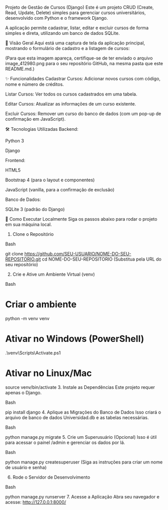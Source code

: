 Projeto de Gestão de Cursos (Django)
Este é um projeto CRUD (Create, Read, Update, Delete) simples para gerenciar cursos universitários, desenvolvido com Python e o framework Django.

A aplicação permite cadastrar, listar, editar e excluir cursos de forma simples e direta, utilizando um banco de dados SQLite.

📸 Visão Geral
Aqui está uma captura de tela da aplicação principal, mostrando o formulário de cadastro e a listagem de cursos:

(Para que esta imagem apareça, certifique-se de ter enviado o arquivo image_412980.png para o seu repositório GitHub, na mesma pasta que este README.md.)

✨ Funcionalidades
Cadastrar Cursos: Adicionar novos cursos com código, nome e número de créditos.

Listar Cursos: Ver todos os cursos cadastrados em uma tabela.

Editar Cursos: Atualizar as informações de um curso existente.

Excluir Cursos: Remover um curso do banco de dados (com um pop-up de confirmação em JavaScript).

🛠️ Tecnologias Utilizadas
Backend:

Python 3

Django

Frontend:

HTML5

Bootstrap 4 (para o layout e componentes)

JavaScript (vanilla, para a confirmação de exclusão)

Banco de Dados:

SQLite 3 (padrão do Django)

🚀 Como Executar Localmente
Siga os passos abaixo para rodar o projeto em sua máquina local.

1. Clone o Repositório

Bash

git clone https://github.com/SEU-USUARIO/NOME-DO-SEU-REPOSITORIO.git
cd NOME-DO-SEU-REPOSITORIO
(Substitua pela URL do seu repositório)

2. Crie e Ative um Ambiente Virtual (venv)

Bash

# Criar o ambiente
python -m venv venv

# Ativar no Windows (PowerShell)
.\venv\Scripts\Activate.ps1

# Ativar no Linux/Mac
source venv/bin/activate
3. Instale as Dependências Este projeto requer apenas o Django.

Bash

pip install django
4. Aplique as Migrações do Banco de Dados Isso criará o arquivo de banco de dados Universidad.db e as tabelas necessárias.

Bash

python manage.py migrate
5. Crie um Superusuário (Opcional) Isso é útil para acessar o painel /admin e gerenciar os dados por lá.

Bash

python manage.py createsuperuser
(Siga as instruções para criar um nome de usuário e senha)

6. Rode o Servidor de Desenvolvimento

Bash

python manage.py runserver
7. Acesse a Aplicação Abra seu navegador e acesse: http://127.0.0.1:8000/